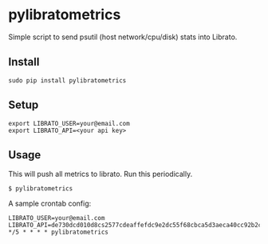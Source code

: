 pylibratometrics
================

Simple script to send psutil (host network/cpu/disk) stats into Librato.

Install
-------

	sudo pip install pylibratometrics

Setup 
-------

    export LIBRATO_USER=your@email.com
    export LIBRATO_API=<your api key>

Usage
-------

This will push all metrics to librato. Run this periodically.

	$ pylibratometrics

 A sample crontab config:

	LIBRATO_USER=your@email.com
	LIBRATO_API=de730dcd010d8cs2577cdeaffefdc9e2dc55f68cbca5d3aeca40cc92b2cec73f
	*/5 * * * * pylibratometrics
